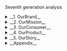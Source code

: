 Seventh generation analysis
<details>
<summary> 
__1. OurBrand__
</summary>
Founded in 1988, Seventh Generation is a brand of difference!

For the past 30 years, we have been a brand with strong beliefs in the right of people and the planet.

We believe that company's value are as important as the product it makes. We know that plant-based products can provide the __efficacy__ you are looking for, and that products designed from renewable plant-based ingredients are sustainable option you are looking for.

> In our every deliberation, we must consider the impact of our decisions on the next seven generation. - from great law of the iroquois conderacy
we made a __promise__ the moment we named __our brand__
</details>
<details>
<summary> 
__2. OurMission__
</summary> 
To inspire a consumer revolution that nurtures the health of the next seven generations.
</details>
<details>
<summary> 
__3. OurConsumer__
</summary> 
## The mindful progessive
__The mindfull progressive__ care about the invironment and are mindful of their personal health. They see planetary and personal health as interconnected: "A healthy body & a healthy environment go hand-in-hand".
__The mindful progresssives are young & knowledgeable. They can be young progressive moms, new moms, millenial dads, progressive families, millenials without kids... who:
- Age from 25 to 49
- Locate mostly in urban and key cities
- Are conscious of environment & health-related issues
- Have a strong belief that deliberate, everyday choices add up to a big impact on the world.
</details>
<details>
<summary> 
__4. OurProduct__
</summary> 
Vietnam portfolio
Covering full range of Home Solutions: Dish Wash, Cleaning Spray, Detergent
## Unlocking the power of plants
### Safety first
We formulate using Seventh Generation Principle of Precaution Principle - if an ingredients has a suspected risk of causing harm to the public or to the environment, we avoid it.
### 97% plant based
We are providing that plants can be JUST as effective as their synthetic counterpart. Our products are certified USDA Biobased, which means they are plant-derived.
### Natural fragrance
All of our fragrances are made from high quality essential oils and botanical extracts, distiled __from real ingredients - nothing fake.__
### Plastic concious
Making products from material that have been used before & designing products that their materials can be used again. Our bottles are made from __PCR materials__ & our refill pack [pouch] are made from __recyclable materials.__ 
</details>
<details>
<summary> 
__5. OurStory__
</summary> 
We're not just a __Natural Brand__, we are a __Safer Brand__.
We're not just a brand that is 97% plant-based. We are also all about "safety". Safety is at the heart of our mix, of what we put inside every single product introduced to the customers.
Safe for the Human Health;
Safe for the Planet.
# YourChallenge
# TheBackground
1. Natural Market is getting cluttered & confusing
With the growth of nature and health-concious trend, an overwhelming number of brands and products are claiming and talking about "nature". That crowd & clutter make __Seventh Generation__ proposition not as strong as it should be.
2. Conventional Brands become dominant thanks to media power
Conventional Brands have media advantages with mass TV Investment, combining with Cross-screen media approach. Meanwhile, __Seventh Generation__ is using Digital-led &Targeted/Precision media approach only.
3. Targeted & seletive distribution model
As super premium product, __Seventh Generation__ is currently distributing on E-commerce and Modern Trade Channel at 3 key cities: HCM, Hanoi,Haiphong.
## How can seventh generation stand out from the crowd?
What solutions can we use to build & differentiate Seventh Generation as a "Safer Homecare Solution" or [Safer Choice], given the clutter & misleading nature-claimed market?
Deliverables: A digital-led marketing campaign to addresses the given challenge
KPIs: 100% awareness of Target Audience [LSM 10+, living in key cities], 10% conversion rate to trial stage
*Things to bear in mind: Our Brand Personality is progressive, genuinely optimistic, a determined advocate, WITHOUT taking ourselves too seriously & attacking other brands.

# Judging criteria
45% insight identification
- What is the target audience we should choose to drive attention?
- What is their current behavior or/and tension that we can uniquely address?
30% campaign idea
- How can Seventh Generation be their safer choice? What is the provocative element that we can drive attention & talk-ability?
- What idea can be translated to different sub-target audience groups?
- How can we deliver the safer choice in an appealing & impressive way?
25% deployment plan
- How to deploy the campaign idea via digital touch points (Video platform, Social, Online PR/News, Partnership, Search...]?
- How can we drive precision approach for different sub-target audience groups?
- How to leverage data in execution and ensure to target them across funnels [from upper to lower]?
- When Video Ads, Display Ads, Social... become normal, how can we execute differently?
</details>
<details>
<summary> 
__Appendix__
</summary> 
## Different kinds of mindful progresssives
### 1. Pregnant moms
- __Trigger__: Seek for safer & gentler alternatives to protect baby sensitive skin
- __Interests__: Pregnancy & baby care content, mom & baby items
### 2. Concern Alleviator
- __Trigger__: Skin allergy (redness, itch, rashes), avoid health issues, esp. cancer
- __Interests__: Allery & sensitive skin care, environment & health issues, clean eating
### 3. Millenial moms (kids < 3-year old)
- __Trigger__: seek for safer & gentler alternatives to protect baby's sensitive skin
- __Interests__: Pregnancy & baby care content, mom & baby items
### 4. Green-living Enthusiasts
- __Trigger__: Understand the importance of nature, love & protect the environment
- __Interests__: Environment-friendly products, environmental issues, green living/healthy lifestyles

Is it only 4? Nope. Let's explore more!
## Take a pause! Is "natural" the answer to "Safety"?
</details>
